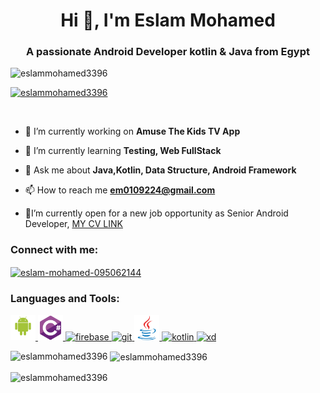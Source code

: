 <h1 align="center">Hi 👋, I'm Eslam Mohamed</h1>
<h3 align="center">A passionate Android Developer kotlin & Java from Egypt</h3>

<p align="left"> <img src="https://komarev.com/ghpvc/?username=eslammohamed3396&label=Profile%20views&color=0e75b6&style=flat" alt="eslammohamed3396" /> </p>

<p align="left"> <a href="https://github.com/ryo-ma/github-profile-trophy"><img src="https://github-profile-trophy.vercel.app/?username=eslammohamed3396" alt="eslammohamed3396" /></a> </p>

<p align="left"> <a href="https://twitter.com/" target="blank"><img src="https://img.shields.io/twitter/follow/?logo=twitter&style=for-the-badge" alt="" /></a> </p>

- 🔭 I’m currently working on **Amuse The Kids TV App**

- 🌱 I’m currently learning **Testing, Web FullStack**

- 💬 Ask me about **Java,Kotlin, Data Structure, Android Framework**

- 📫 How to reach me **em0109224@gmail.com**

- 📄I’m currently open for a new job opportunity as Senior Android Developer, <a href="https://drive.google.com/file/d/1-p0FatuTpX4PpINWTeTIsGTN6vf5zOjt/view?usp=sharing"> MY CV LINK</a>

<h3 align="left">Connect with me:</h3>
<p align="left">
<a href="https://linkedin.com/in/eslam-mohamed-095062144" target="blank"><img align="center" src="https://raw.githubusercontent.com/rahuldkjain/github-profile-readme-generator/master/src/images/icons/Social/linked-in-alt.svg" alt="eslam-mohamed-095062144" height="30" width="40" /></a>
</p>

<h3 align="left">Languages and Tools:</h3>
<p align="left"> <a href="https://developer.android.com" target="_blank" rel="noreferrer"> <img src="https://raw.githubusercontent.com/devicons/devicon/master/icons/android/android-original-wordmark.svg" alt="android" width="40" height="40"/> </a> <a href="https://www.w3schools.com/cs/" target="_blank" rel="noreferrer"> <img src="https://raw.githubusercontent.com/devicons/devicon/master/icons/csharp/csharp-original.svg" alt="csharp" width="40" height="40"/> </a> <a href="https://firebase.google.com/" target="_blank" rel="noreferrer"> <img src="https://www.vectorlogo.zone/logos/firebase/firebase-icon.svg" alt="firebase" width="40" height="40"/> </a> <a href="https://git-scm.com/" target="_blank" rel="noreferrer"> <img src="https://www.vectorlogo.zone/logos/git-scm/git-scm-icon.svg" alt="git" width="40" height="40"/> </a> <a href="https://www.java.com" target="_blank" rel="noreferrer"> <img src="https://raw.githubusercontent.com/devicons/devicon/master/icons/java/java-original.svg" alt="java" width="40" height="40"/> </a> <a href="https://kotlinlang.org" target="_blank" rel="noreferrer"> <img src="https://www.vectorlogo.zone/logos/kotlinlang/kotlinlang-icon.svg" alt="kotlin" width="40" height="40"/> </a> <a href="https://www.adobe.com/products/xd.html" target="_blank" rel="noreferrer"> <img src="https://cdn.worldvectorlogo.com/logos/adobe-xd.svg" alt="xd" width="40" height="40"/> </a> </p>

<p><img align="left" src="https://github-readme-stats.vercel.app/api/top-langs?username=eslammohamed3396&show_icons=true&locale=en&layout=compact" alt="eslammohamed3396" /></p>

<p>&nbsp;<img align="center" src="https://github-readme-stats.vercel.app/api?username=eslammohamed3396&show_icons=true&locale=en" alt="eslammohamed3396" /></p>

<p><img align="center" src="https://github-readme-streak-stats.herokuapp.com/?user=eslammohamed3396&" alt="eslammohamed3396" /></p>


